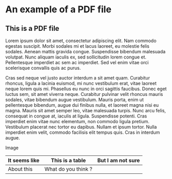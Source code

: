 # An example of a PDF file

## This is a PDF file

Lorem ipsum dolor sit amet, consectetur adipiscing elit. Nam commodo egestas suscipit. Morbi sodales mi et lacus laoreet, eu molestie felis sodales. Aenean mattis gravida congue. Suspendisse bibendum malesuada volutpat. Nunc aliquam iaculis ex, sed sollicitudin lorem congue et. Pellentesque imperdiet ac sem ac imperdiet. Sed vel enim vitae orci scelerisque convallis quis ac purus.

Cras sed neque vel justo auctor interdum a sit amet quam. Curabitur rhoncus, ligula a lacinia euismod, mi nunc vestibulum erat, vitae laoreet neque lorem quis mi. Phasellus eu nunc in orci sagittis faucibus. Donec eget luctus sem, sit amet viverra neque. Curabitur pulvinar velit rhoncus mauris sodales, vitae bibendum augue vestibulum. Mauris porta, enim ut pellentesque bibendum, augue dui finibus nulla, et laoreet magna nisi eu magna. Mauris sit amet semper leo, vitae malesuada turpis. Nunc arcu felis, consequat in congue at, iaculis at ligula. Suspendisse potenti. Cras imperdiet enim vitae nunc elementum, non commodo ligula pretium. Vestibulum placerat nec tortor eu dapibus. Nullam et ipsum tortor. Nulla imperdiet enim velit, commodo facilisis elit tempus quis. Cras in interdum augue.

<!-- image -->

Image

| It seems like   | This is a table     | But I am not sure   |
|-----------------|---------------------|---------------------|
| About this      | What do you think ? |                     |